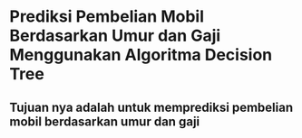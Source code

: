 # Prediksi Pembelian Mobil Berdasarkan Umur dan Gaji Menggunakan Algoritma Decision Tree
## Tujuan nya adalah untuk memprediksi pembelian mobil berdasarkan umur dan gaji 
